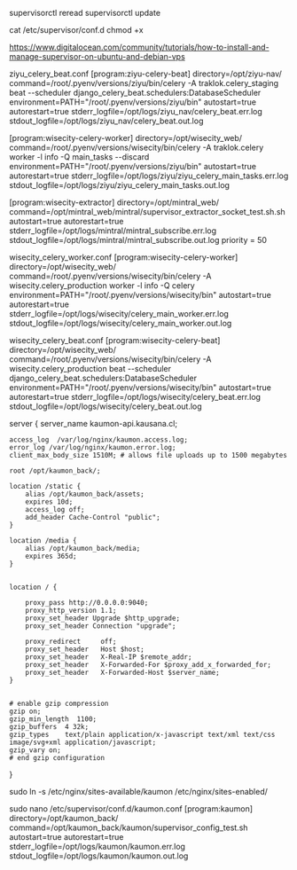 
supervisorctl reread
supervisorctl update

cat /etc/supervisor/conf.d
chmod +x

<https://www.digitalocean.com/community/tutorials/how-to-install-and-manage-supervisor-on-ubuntu-and-debian-vps>


ziyu_celery_beat.conf
[program:ziyu-celery-beat]
directory=/opt/ziyu-nav/
command=/root/.pyenv/versions/ziyu/bin/celery -A traklok.celery_staging beat --scheduler django_celery_beat.schedulers:DatabaseScheduler
environment=PATH="/root/.pyenv/versions/ziyu/bin"
autostart=true
autorestart=true
stderr_logfile=/opt/logs/ziyu_nav/celery_beat.err.log
stdout_logfile=/opt/logs/ziyu_nav/celery_beat.out.log


[program:wisecity-celery-worker]
directory=/opt/wisecity_web/
command=/root/.pyenv/versions/wisecity/bin/celery -A traklok.celery worker -l info -Q main_tasks --discard
environment=PATH="/root/.pyenv/versions/ziyu/bin"
autostart=true
autorestart=true
stderr_logfile=/opt/logs/ziyu/ziyu_celery_main_tasks.err.log
stdout_logfile=/opt/logs/ziyu/ziyu_celery_main_tasks.out.log


[program:wisecity-extractor]
directory=/opt/mintral_web/
command=/opt/mintral_web/mintral/supervisor_extractor_socket_test.sh.sh
autostart=true
autorestart=true
stderr_logfile=/opt/logs/mintral/mintral_subscribe.err.log
stdout_logfile=/opt/logs/mintral/mintral_subscribe.out.log
priority = 50


wisecity_celery_worker.conf
[program:wisecity-celery-worker]
directory=/opt/wisecity_web/
command=/root/.pyenv/versions/wisecity/bin/celery -A wisecity.celery_production worker -l info -Q celery
environment=PATH="/root/.pyenv/versions/wisecity/bin"
autostart=true
autorestart=true
stderr_logfile=/opt/logs/wisecity/celery_main_worker.err.log
stdout_logfile=/opt/logs/wisecity/celery_main_worker.out.log


wisecity_celery_beat.conf
[program:wisecity-celery-beat]
directory=/opt/wisecity_web/
command=/root/.pyenv/versions/wisecity/bin/celery -A wisecity.celery_production beat --scheduler django_celery_beat.schedulers:DatabaseScheduler
environment=PATH="/root/.pyenv/versions/wisecity/bin"
autostart=true
autorestart=true
stderr_logfile=/opt/logs/wisecity/celery_beat.err.log
stdout_logfile=/opt/logs/wisecity/celery_beat.out.log



server {
    server_name kaumon-api.kausana.cl;

    access_log  /var/log/nginx/kaumon.access.log;
    error_log /var/log/nginx/kaumon.error.log;
    client_max_body_size 1510M; # allows file uploads up to 1500 megabytes

    root /opt/kaumon_back/;

    location /static {
        alias /opt/kaumon_back/assets;
        expires 10d;
        access_log off;
        add_header Cache-Control "public";
    }

    location /media {
        alias /opt/kaumon_back/media;
        expires 365d;
    }


    location / {

        proxy_pass http://0.0.0.0:9040;
        proxy_http_version 1.1;
        proxy_set_header Upgrade $http_upgrade;
        proxy_set_header Connection "upgrade";

        proxy_redirect     off;
        proxy_set_header   Host $host;
        proxy_set_header   X-Real-IP $remote_addr;
        proxy_set_header   X-Forwarded-For $proxy_add_x_forwarded_for;
        proxy_set_header   X-Forwarded-Host $server_name;
    }


    # enable gzip compression
    gzip on;
    gzip_min_length  1100;
    gzip_buffers  4 32k;
    gzip_types    text/plain application/x-javascript text/xml text/css image/svg+xml application/javascript;
    gzip_vary on;
    # end gzip configuration

}

sudo ln -s /etc/nginx/sites-available/kaumon /etc/nginx/sites-enabled/

sudo nano /etc/supervisor/conf.d/kaumon.conf
[program:kaumon]
directory=/opt/kaumon_back/
command=/opt/kaumon_back/kaumon/supervisor_config_test.sh
autostart=true
autorestart=true
stderr_logfile=/opt/logs/kaumon/kaumon.err.log
stdout_logfile=/opt/logs/kaumon/kaumon.out.log